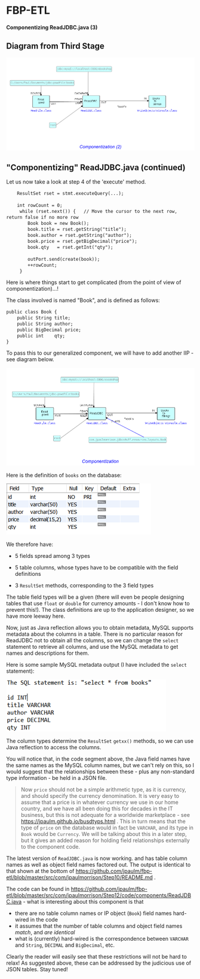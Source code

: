 FBP-ETL
=======

#### Componentizing ReadJDBC.java (3)

## Diagram from Third Stage

![Output of WriteObjectsToConsole.java](https://github.com/jpaulm/fbp-etl/blob/master/src/com/jpaulmorrison/Step10/docs/Step10-2.png "Output of WriteObjectsToConsole")


## "Componentizing" ReadJDBC.java (continued)   
     

Let us now take a look at step 4 of the 'execute' method.
```
    ResultSet rset = stmt.executeQuery(...);
    
    int rowCount = 0;
     while (rset.next()) {   // Move the cursor to the next row, return false if no more row
        Book book = new Book(); 
        book.title = rset.getString("title");
        book.author = rset.getString("author");
        book.price = rset.getBigDecimal("price");  
        book.qty   = rset.getInt("qty");
      
        outPort.send(create(book));
        ++rowCount;
     }
```

Here is where things start to get complicated (from the point of view of componentization)...!  

The class involved is named "Book", and is defined as follows:

```
public class Book {
	public String title;
	public String author;
	public BigDecimal price;
	public int    qty;
}
```

To pass this to our generalized component, we will have to add another IIP - see diagram below. 

![Adding class name](https://github.com/jpaulm/fbp-etl/blob/master/src/com/jpaulmorrison/Step12/docs/Step12-3.png "Adding class name")

Here is the definition of `books` on the database:

![Column display](https://github.com/jpaulm/fbp-etl/blob/master/src/com/jpaulmorrison/Step12/docs/Step12.png "Column display")

We therefore have:

- 5 fields spread among 3 types

- 5 table columns, whose types have to be compatible with the field definitions

- 3 `ResultSet` methods, corresponding to the 3 field types

The table field types will be a given (there will even be people designing tables that use `float` or `double` for currency amounts - I don't know how to prevent this!).  The class definitions are up to the application designer, so we have more leeway here.

Now, just as Java reflection allows you to obtain metadata, MySQL supports metadata about the columns in a table.  There is no particular reason for ReadJDBC not to obtain all the columns, so we can change the `select` statement to retrieve all columns, and use the MySQL metadata to get names and descriptions for them.

Here is some sample MySQL metadata output (I have included the `select` statement):

![Column metadata](https://github.com/jpaulm/fbp-etl/blob/master/src/com/jpaulmorrison/Step12/docs/Step12-2.png "Column metadata")
 
The column types determine the `ResultSet` `getxx()` methods, so we can use Java reflection to access the columns.

You will notice that, in the code segment above, the Java field names have the same names as the MySQL column names, but we can't rely on this, so I would suggest that the relationships between these - plus any non-standard type information - be held in a JSON file. 

> Now `price` should not be a simple arithmetic type, as it is currency, and should specify the currency denomination.  It is very easy to   assume that a price is in whatever currency we use in our home country, and we have all been doing this for decades in the IT business, but this is not adequate for a worldwide marketplace - see https://jpaulm.github.io/busdtyps.html .  This in turn means that the type of `price` on the database would in fact be `VARCHAR`, and its type in `Book` would be `Currency`.  We will be talking about this in a later step, but it gives an added reason for holding field relationships externally to the component code.  

The latest version of `ReadJDBC.java` is now working. and has table column names as well as object field names factored out. The output is identical to that shown at the bottom of https://github.com/jpaulm/fbp-etl/blob/master/src/com/jpaulmorrison/Step10/README.md .  

The code can be found in https://github.com/jpaulm/fbp-etl/blob/master/src/com/jpaulmorrison/Step12/code/components/ReadJDBC.java - what is interesting about this component is that

- there are no table column names or IP object (`Book`) field names hard-wired in the code
- it assumes that the number of table columns and object field names *match*, and *are identical*
- what is (currently) hard-wired is the correspondence between `VARCHAR` and `String`, `DECIMAL` and `BigDecimal`, etc.

Clearly the reader will easily see that these restrictions will not be hard to relax!  As suggested above, these can be addressed by the judicious use of JSON tables.  Stay tuned! 
